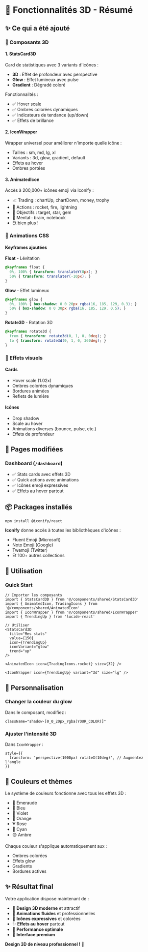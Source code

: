 # 🎨 Fonctionnalités 3D - Résumé

## ✨ Ce qui a été ajouté

### 🎯 Composants 3D

#### 1. **StatsCard3D**
Card de statistiques avec 3 variants d'icônes :
- **3D** : Effet de profondeur avec perspective
- **Glow** : Effet lumineux avec pulse
- **Gradient** : Dégradé coloré

Fonctionnalités :
- ✅ Hover scale
- ✅ Ombres colorées dynamiques
- ✅ Indicateurs de tendance (up/down)
- ✅ Effets de brillance

#### 2. **IconWrapper**
Wrapper universel pour améliorer n'importe quelle icône :
- Tailles : sm, md, lg, xl
- Variants : 3d, glow, gradient, default
- Effets au hover
- Ombres portées

#### 3. **AnimatedIcon**
Accès à 200,000+ icônes emoji via Iconify :
- 📈 Trading : chartUp, chartDown, money, trophy
- 🚀 Actions : rocket, fire, lightning
- 🎯 Objectifs : target, star, gem
- 🧠 Mental : brain, notebook
- Et bien plus !

### 🎨 Animations CSS

#### Keyframes ajoutées

**Float** - Lévitation
```css
@keyframes float {
  0%, 100% { transform: translateY(0px); }
  50% { transform: translateY(-10px); }
}
```

**Glow** - Effet lumineux
```css
@keyframes glow {
  0%, 100% { box-shadow: 0 0 20px rgba(16, 185, 129, 0.3); }
  50% { box-shadow: 0 0 30px rgba(16, 185, 129, 0.5); }
}
```

**Rotate3D** - Rotation 3D
```css
@keyframes rotate3d {
  from { transform: rotate3d(0, 1, 0, 0deg); }
  to { transform: rotate3d(0, 1, 0, 360deg); }
}
```

### 🌟 Effets visuels

#### Cards
- Hover scale (1.02x)
- Ombres colorées dynamiques
- Bordures animées
- Reflets de lumière

#### Icônes
- Drop shadow
- Scale au hover
- Animations diverses (bounce, pulse, etc.)
- Effets de profondeur

## 🚀 Pages modifiées

### Dashboard (`/dashboard`)
- ✅ Stats cards avec effets 3D
- ✅ Quick actions avec animations
- ✅ Icônes emoji expressives
- ✅ Effets au hover partout

## 📦 Packages installés

```bash
npm install @iconify/react
```

**Iconify** donne accès à toutes les bibliothèques d'icônes :
- Fluent Emoji (Microsoft)
- Noto Emoji (Google)
- Twemoji (Twitter)
- Et 100+ autres collections

## 🎯 Utilisation

### Quick Start

```tsx
// Importer les composants
import { StatsCard3D } from '@/components/shared/StatsCard3D'
import { AnimatedIcon, TradingIcons } from '@/components/shared/AnimatedIcon'
import { IconWrapper } from '@/components/shared/IconWrapper'
import { TrendingUp } from 'lucide-react'

// Utiliser
<StatsCard3D
  title="Mes stats"
  value={150}
  icon={TrendingUp}
  iconVariant="glow"
  trend="up"
/>

<AnimatedIcon icon={TradingIcons.rocket} size={32} />

<IconWrapper icon={TrendingUp} variant="3d" size="lg" />
```

## 🎨 Personnalisation

### Changer la couleur du glow

Dans le composant, modifiez :
```tsx
className="shadow-[0_0_20px_rgba(YOUR_COLOR)]"
```

### Ajuster l'intensité 3D

Dans `IconWrapper` :
```tsx
style={{
  transform: 'perspective(1000px) rotateX(10deg)', // Augmentez l'angle
}}
```

## 🌈 Couleurs et thèmes

Le système de couleurs fonctionne avec tous les effets 3D :
- 💚 Émeraude
- 💙 Bleu
- 💜 Violet
- 🧡 Orange
- 💗 Rose
- 🩵 Cyan
- 🟡 Ambre

Chaque couleur s'applique automatiquement aux :
- Ombres colorées
- Effets glow
- Gradients
- Bordures actives

## ✨ Résultat final

Votre application dispose maintenant de :

- 🎨 **Design 3D moderne** et attractif
- 💫 **Animations fluides** et professionnelles
- 🎯 **Icônes expressives** et colorées
- ✨ **Effets au hover** partout
- 🚀 **Performance optimale**
- 💎 **Interface premium**

**Design 3D de niveau professionnel ! 🎉**

